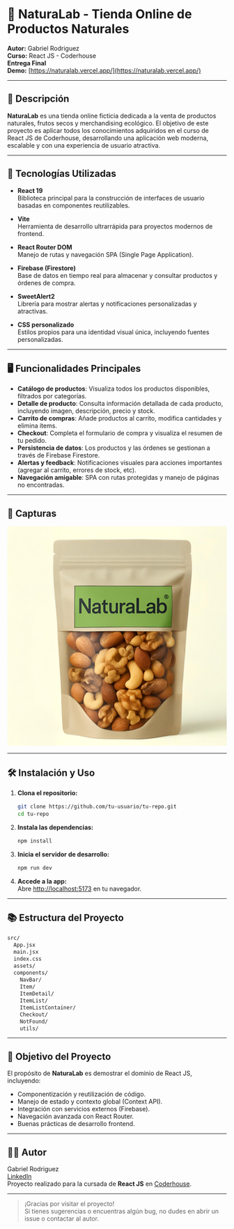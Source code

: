 # 🌱 NaturaLab - Tienda Online de Productos Naturales

**Autor:** Gabriel Rodriguez  
**Curso:** React JS - Coderhouse  
**Entrega Final**  
**Demo:** [https://naturalab.vercel.app/](https://naturalab.vercel.app/)

---

## 🛒 Descripción

**NaturaLab** es una tienda online ficticia dedicada a la venta de productos naturales, frutos secos y merchandising ecológico. El objetivo de este proyecto es aplicar todos los conocimientos adquiridos en el curso de React JS de Coderhouse, desarrollando una aplicación web moderna, escalable y con una experiencia de usuario atractiva.

---

## 🚀 Tecnologías Utilizadas

- **React 19**  
  Biblioteca principal para la construcción de interfaces de usuario basadas en componentes reutilizables.

- **Vite**  
  Herramienta de desarrollo ultrarrápida para proyectos modernos de frontend.

- **React Router DOM**  
  Manejo de rutas y navegación SPA (Single Page Application).

- **Firebase (Firestore)**  
  Base de datos en tiempo real para almacenar y consultar productos y órdenes de compra.

- **SweetAlert2**  
  Librería para mostrar alertas y notificaciones personalizadas y atractivas.

- **CSS personalizado**  
  Estilos propios para una identidad visual única, incluyendo fuentes personalizadas.

---

## 🖥️ Funcionalidades Principales

- **Catálogo de productos**: Visualiza todos los productos disponibles, filtrados por categorías.
- **Detalle de producto**: Consulta información detallada de cada producto, incluyendo imagen, descripción, precio y stock.
- **Carrito de compras**: Añade productos al carrito, modifica cantidades y elimina ítems.
- **Checkout**: Completa el formulario de compra y visualiza el resumen de tu pedido.
- **Persistencia de datos**: Los productos y las órdenes se gestionan a través de Firebase Firestore.
- **Alertas y feedback**: Notificaciones visuales para acciones importantes (agregar al carrito, errores de stock, etc).
- **Navegación amigable**: SPA con rutas protegidas y manejo de páginas no encontradas.

---

## 📸 Capturas

![Vista principal de NaturaLab](src/assets/FrutosSecos1.jpg)

---

## 🛠️ Instalación y Uso

1. **Clona el repositorio:**

   ```bash
   git clone https://github.com/tu-usuario/tu-repo.git
   cd tu-repo
   ```

2. **Instala las dependencias:**

   ```bash
   npm install
   ```

3. **Inicia el servidor de desarrollo:**

   ```bash
   npm run dev
   ```

4. **Accede a la app:**  
   Abre [http://localhost:5173](http://localhost:5173) en tu navegador.

---

## 📚 Estructura del Proyecto

```
src/
  App.jsx
  main.jsx
  index.css
  assets/
  components/
    NavBar/
    Item/
    ItemDetail/
    ItemList/
    ItemListContainer/
    Checkout/
    NotFound/
    utils/
```

---

## 🎯 Objetivo del Proyecto

El propósito de **NaturaLab** es demostrar el dominio de React JS, incluyendo:

- Componentización y reutilización de código.
- Manejo de estado y contexto global (Context API).
- Integración con servicios externos (Firebase).
- Navegación avanzada con React Router.
- Buenas prácticas de desarrollo frontend.

---

## 👨‍💻 Autor

Gabriel Rodriguez  
[LinkedIn](https://www.linkedin.com/in/tu-linkedin)  
Proyecto realizado para la cursada de **React JS** en [Coderhouse](https://www.coderhouse.com/).

---

> ¡Gracias por visitar el proyecto!  
> Si tienes sugerencias o encuentras algún bug, no dudes en abrir un issue o contactar al autor.
